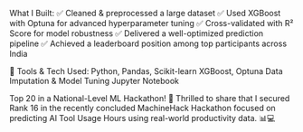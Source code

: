 What I Built:
✅ Cleaned & preprocessed a large dataset
 ✅ Used XGBoost with Optuna for advanced hyperparameter tuning
 ✅ Cross-validated with R² Score for model robustness
 ✅ Delivered a well-optimized prediction pipeline
 ✅ Achieved a leaderboard position among top participants across India

🔧 Tools & Tech Used:
Python, Pandas, Scikit-learn
XGBoost, Optuna
Data Imputation & Model Tuning
Jupyter Notebook

Top 20 in a National-Level ML Hackathon! 🚀
Thrilled to share that I secured Rank 16 in the recently concluded MachineHack Hackathon focused on predicting AI Tool Usage Hours using real-world productivity data. 📊💻
